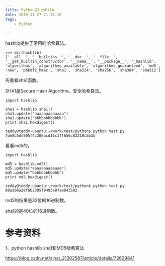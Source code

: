 ```yaml
---
title: Python之hashlib
date: 2018-11-27 21:11:16
tags:
	- Python

---
```




hashlib提供了常用的哈希算法。

```
>>> dir(hashlib)
['__all__', '__builtins__', '__doc__', '__file__', '__get_builtin_constructor', '__name__', '__package__', '_hashlib', 'algorithms', 'algorithms_available', 'algorithms_guaranteed', 'md5', 'new', 'pbkdf2_hmac', 'sha1', 'sha224', 'sha256', 'sha384', 'sha512']
```



先看看sha1函数。

SHA1是Secure Hash Algorithm。安全哈希算法。

```
import hashlib

sha1 = hashlib.sha1()
sha1.update("aaaaaaaaaaaaa")
sha1.update("bbbbbbbbbbbb")
print sha1.hexdigest()
```

```
teddy@teddy-ubuntu:~/work/test/python$ python test.py 
7de8c5dc905f4c306acd16c17f656c82210c5b3b
```

看看md5的。

```
import hashlib

md5 = hashlib.md5()
md5.update("aaaaaaaaaaaaa")
md5.update("bbbbbbbbbbbb")
print md5.hexdigest()
```

```
teddy@teddy-ubuntu:~/work/test/python$ python test.py 
89a306a28f6b2595f9493a07ae843582
```

md5的结果是32位的16进制数。

sha1的是40位的16进制数。



# 参考资料

1、python hashlib sha1和MD5哈希算法

https://blog.csdn.net/sinat_21302587/article/details/72639841

